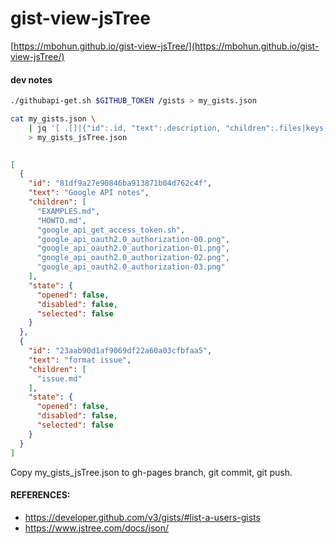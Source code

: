 # gist-view-jsTree
[https://mbohun.github.io/gist-view-jsTree/](https://mbohun.github.io/gist-view-jsTree/)

#### dev notes
```BASH
./githubapi-get.sh $GITHUB_TOKEN /gists > my_gists.json
```
```BASH
cat my_gists.json \
    | jq '[ .[]|{"id":.id, "text":.description, "children":.files|keys, "state":{"opened":false,"disabled":false,"selected":false}}]' \
    > my_gists_jsTree.json
    
```
```JSON
[
  {
    "id": "81df9a27e90846ba913871b04d762c4f",
    "text": "Google API notes",
    "children": [
      "EXAMPLES.md",
      "HOWTO.md",
      "google_api_get_access_token.sh",
      "google_api_oauth2.0_authorization-00.png",
      "google_api_oauth2.0_authorization-01.png",
      "google_api_oauth2.0_authorization-02.png",
      "google_api_oauth2.0_authorization-03.png"
    ],
    "state": {
      "opened": false,
      "disabled": false,
      "selected": false
    }
  },
  {
    "id": "23aab90d1af9069df22a60a03cfbfaa5",
    "text": "format issue",
    "children": [
      "issue.md"
    ],
    "state": {
      "opened": false,
      "disabled": false,
      "selected": false
    }
  }
]  
```
Copy my_gists_jsTree.json to gh-pages branch, git commit, git push.

#### REFERENCES:
- https://developer.github.com/v3/gists/#list-a-users-gists
- https://www.jstree.com/docs/json/
